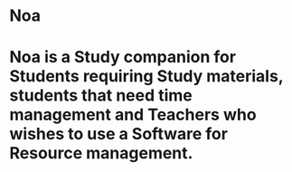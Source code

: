 # Noa

# Noa is a Study companion for Students requiring Study materials, students that need time management and Teachers who wishes to use a Software for Resource management.